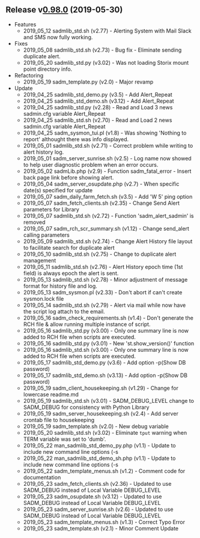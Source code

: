 

## Release v[0.98.0](https://github.com/jadupl2/sadmin/releases) (2019-05-30)
- Features
	- 2019_05_12 sadmlib_std.sh (v2.77) - Alerting System with Mail Slack and SMS now fully working.
- Fixes
	- 2019_05_08 sadmlib_std.sh (v2.73) - Bug fix - Eliminate sending duplicate alert.
	- 2019_05_20 sadmlib_std.py (v3.02) - Was not loading Storix mount point directory info.
- Refactoring
	- 2019_05_19 sadm_template.py (v2.0) - Major revamp
- Update
	- 2019_04_25 sadmlib_std_demo.py (v3.5) - Add Alert_Repeat
	- 2019_04_25 sadmlib_std_demo.sh (v3.12) - Add Alert_Repeat
	- 2019_04_25 sadmlib_std.py (v2.28) - Read and Load 3 news sadmin.cfg variable Alert_Repeat
	- 2019_04_25 sadmlib_std.sh (v2.70) - Read and Load 2 news sadmin.cfg variable Alert_Repeat
	- 2019_04_25 sadm_sysmon_tui.pl (v1.8) - Was showing 'Nothing to report' althought there was info displayed.
	- 2019_05_01 sadmlib_std.sh (v2.71) - Correct problem while writing to alert history log.
	- 2019_05_01 sadm_server_sunrise.sh (v2.5) - Log name now showed to help user diagnostic problem when an error occurs.
	- 2019_05_02 sadmLib.php (v2.9) - Function sadm_fatal_error - Insert back page link before showing alert.
	- 2019_05_04 sadm_server_osupdate.php (v2.7) - When specific date(s) specified for update
	- 2019_05_07 sadm_daily_farm_fetch.sh (v3.5) - Add 'W 5' ping option
	- 2019_05_07 sadm_fetch_clients.sh (v2.35) - Change Send Alert parameters for Library
	- 2019_05_07 sadmlib_std.sh (v2.72) - Function 'sadm_alert_sadmin' is removed
	- 2019_05_07 sadm_rch_scr_summary.sh (v1.12) - Change send_alert calling parameters
	- 2019_05_09 sadmlib_std.sh (v2.74) - Change Alert History file layout to facilitate search for duplicate alert
	- 2019_05_10 sadmlib_std.sh (v2.75) - Change to duplicate alert management
	- 2019_05_11 sadmlib_std.sh (v2.76) - Alert History epoch time (1st field) is always epoch the alert is sent.
	- 2019_05_13 sadmlib_std.sh (v2.78) - Minor adjustment of message format for history file and log.
	- 2019_05_13 sadm_sysmon.pl (v2.33) - Don't abort if can't create sysmon.lock file
	- 2019_05_14 sadmlib_std.sh (v2.79) - Alert via mail while now have the script log attach to the email.
	- 2019_05_16 sadm_check_requirements.sh (v1.4) - Don't generate the RCH file & allow running multiple instance of script.
	- 2019_05_16 sadmlib_std.py (v3.00) - Only one summary line is now added to RCH file when scripts are executed.
	- 2019_05_16 sadmlib_std.py (v3.01) - New 'st.show_version()' function
	- 2019_05_16 sadmlib_std.sh (v3.00) - Only one summary line is now added to RCH file when scripts are executed.
	- 2019_05_17 sadmlib_std_demo.py (v3.6) - Add option -p(Show DB password)
	- 2019_05_17 sadmlib_std_demo.sh (v3.13) - Add option -p(Show DB password)
	- 2019_05_19 sadm_client_housekeeping.sh (v1.29) - Change for lowercase readme.md
	- 2019_05_19 sadmlib_std.sh (v3.01) - SADM_DEBUG_LEVEL change to SADM_DEBUG for consistency with Python Library
	- 2019_05_19 sadm_server_housekeeping.sh (v2.4) - Add server crontab file to housekeeping
	- 2019_05_19 sadm_template.sh (v2.0) - New debug variable
	- 2019_05_20 sadmlib_std.sh (v3.02) - Eliminate `tput` warning when TERM variable was set to 'dumb'.
	- 2019_05_22 man_sadmlib_std_demo_py.php (v1.1) - Update to include new command line options (-s
	- 2019_05_22 man_sadmlib_std_demo_sh.php (v1.1) - Update to include new command line options (-s
	- 2019_05_22 sadm_template_menus.sh (v1.2) - Comment code for documentation
	- 2019_05_23 sadm_fetch_clients.sh (v2.36) - Updated to use SADM_DEBUG instead of Local Variable DEBUG_LEVEL
	- 2019_05_23 sadm_osupdate.sh (v3.12) - Updated to use SADM_DEBUG instead of Local Variable DEBUG_LEVEL
	- 2019_05_23 sadm_server_sunrise.sh (v2.6) - Updated to use SADM_DEBUG instead of Local Variable DEBUG_LEVEL
	- 2019_05_23 sadm_template_menus.sh (v1.3) - Correct Typo Error
	- 2019_05_23 sadm_template.sh (v2.1) - Minor Comment Update

